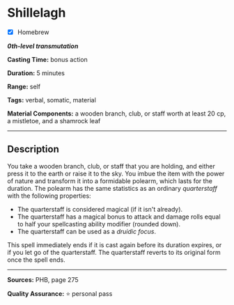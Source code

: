 # Shillelagh

- [x] Homebrew

***0th-level transmutation***

**Casting Time:** bonus action

**Duration:** 5 minutes

**Range:** self

**Tags:** verbal, somatic, material

**Material Components:**  a wooden branch, club, or staff worth at least 20 cp, a mistletoe, and a shamrock leaf

---

## Description
You take a wooden branch, club, or staff that you are holding, and either press it to the earth or raise it to the sky.
You imbue the item with the power of nature and transform it into a formidable polearm, which lasts for the duration.
The polearm has the same statistics as an ordinary *quarterstaff* with the following properties:
- The quarterstaff is considered magical (if it isn't already).
- The quarterstaff has a magical bonus to attack and damage rolls equal to half your spellcasting ability modifier (rounded down).
- The quarterstaff can be used as a *druidic focus*.

This spell immediately ends if it is cast again before its duration expires, or if you let go of the quarterstaff.
The quarterstaff reverts to its original form once the spell ends.

---

**Sources:** PHB, page 275

**Quality Assurance:** :star: personal pass
